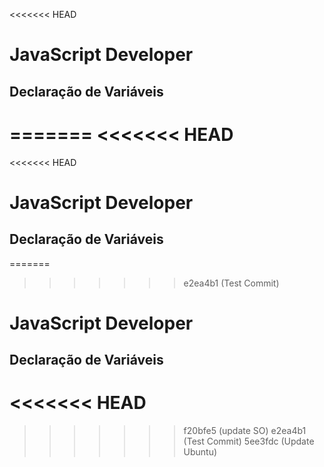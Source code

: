 <<<<<<< HEAD
# JavaScript Developer

## Declaração de Variáveis

=======
<<<<<<< HEAD
=======
<<<<<<< HEAD
# JavaScript Developer

## Declaração de Variáveis

=======
>>>>>>> e2ea4b1 (Test Commit)
# JavaScript Developer

## Declaração de Variáveis

<<<<<<< HEAD
=======
>>>>>>> f20bfe5 (update SO)
>>>>>>> e2ea4b1 (Test Commit)
>>>>>>> 5ee3fdc (Update Ubuntu)
